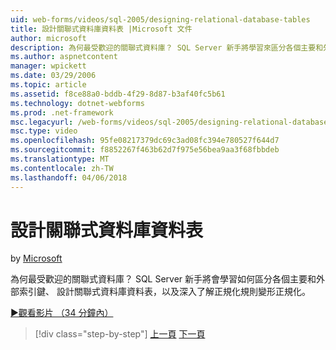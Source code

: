 ```yaml
---
uid: web-forms/videos/sql-2005/designing-relational-database-tables
title: 設計關聯式資料庫資料表 |Microsoft 文件
author: microsoft
description: 為何最受歡迎的關聯式資料庫？ SQL Server 新手將學習來區分各個主要和外部索引鍵，設計關聯式資料庫...
ms.author: aspnetcontent
manager: wpickett
ms.date: 03/29/2006
ms.topic: article
ms.assetid: f8ce88a0-bddb-4f29-8d87-b3af40fc5b61
ms.technology: dotnet-webforms
ms.prod: .net-framework
msc.legacyurl: /web-forms/videos/sql-2005/designing-relational-database-tables
msc.type: video
ms.openlocfilehash: 95fe08217379dc69c3ad08fc394e780527f644d7
ms.sourcegitcommit: f8852267f463b62d7f975e56bea9aa3f68fbbdeb
ms.translationtype: MT
ms.contentlocale: zh-TW
ms.lasthandoff: 04/06/2018
---
```

<a name="designing-relational-database-tables"></a>設計關聯式資料庫資料表
====================
by [Microsoft](https://github.com/microsoft)

為何最受歡迎的關聯式資料庫？ SQL Server 新手將會學習如何區分各個主要和外部索引鍵、 設計關聯式資料庫資料表，以及深入了解正規化規則變形正規化。

[&#9654;觀看影片 （34 分鐘內）](https://channel9.msdn.com/Blogs/ASP-NET-Site-Videos/designing-relational-database-tables)

> [!div class="step-by-step"]
> [上一頁](more-about-column-data-types-and-other-properties.md)
> [下一頁](manipulating-database-data.md)
